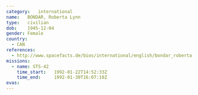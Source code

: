 ```yaml
---
category:	international
name:	BONDAR, Roberta Lynn
type:	civilian
dob:	1945-12-04
gender:	Female
country:
  - CAN
references:
  - http://www.spacefacts.de/bios/international/english/bondar_roberta.htm
missions:
  - name: STS-42
    time_start:   1992-01-22T14:52:33Z
    time_end:     1992-01-30T16:07:18Z
evas:
---
```

